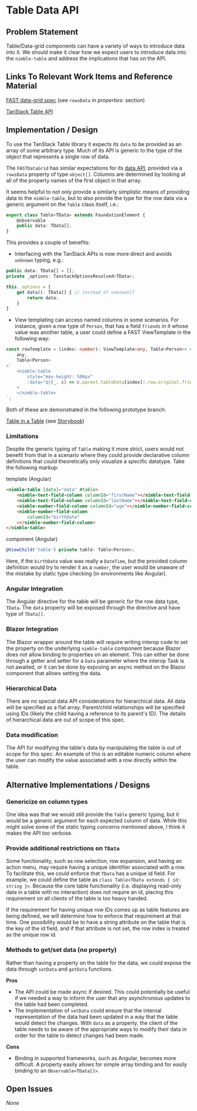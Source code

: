 # Table Data API

## Problem Statement

Table/Data-grid components can have a variety of ways to introduce data into it. We should make it clear how we expect users to introduce data into the `nimble-table` and address the implications that has on the API.

## Links To Relevant Work Items and Reference Material

[FAST data-grid spec](https://github.com/microsoft/fast/blob/master/packages/web-components/fast-foundation/src/data-grid/data-grid.spec.md) (see `rowsData` in _properties:_ section)

[TanStack Table API](https://tanstack.com/table/v8/docs/api/core/table)

## Implementation / Design

To use the TanStack Table library it expects its `data` to be provided as an array of some arbitrary type. Much of its API is generic to the type of the object that represents a single row of data.

The `FASTDataGrid` has similar expectations for its [data API](https://github.com/microsoft/fast/blob/416dc9167e9d41e6ffe11d87ed79b2f455357923/packages/web-components/fast-foundation/src/data-grid/data-grid.ts#L193), provided via a `rowsData` property of type `object[]`. Columns are determined by looking at all of the property names of the first object in that array.

It seems helpful to not only provide a similarly simplistic means of providing data to the `nimble-table`, but to also provide the type for the row data via a generic argument on the `Table` class itself, i.e.:

```ts
export class Table<TData> extends FoundationElement {
    @observable
    public data: TData[];
}
```

This provides a couple of benefits:

-   Interfacing with the TanStack APIs is now more direct and avoids `unknown` typing, e.g.:

```ts
public data: TData[] = [];
private _options: TanstackOptionsResolved<TData>;

this._options = {
    get data(): TData[] { // instead of unknown[]
        return data;
    }
}
```

-   View templating can access named columns in some scenarios. For instance, given a row type of `Person`, that has a field `friends` in it whose value was another table, a user could define a FAST ViewTemplate in the following way:

```ts
const rowTemplate = (index: number): ViewTemplate<any, Table<Person>> => html<
    any,
    Table<Person>
>`
    <nimble-table
        style="max-height: 500px"
        :data="${(_, c) => c.parent.tableData[index]!.row.original.friends}"
    >
    </nimble-table>
`;
```

Both of these are demonstrated in the following prototype branch:

[Table in a Table](https://github.com/ni/nimble/blob/tanstack-table-in-table) (see [Storybook](https://60e89457a987cf003efc0a5b-wzissaavew.chromatic.com/iframe.html?args=&id=table--table-story&viewMode=story))

### Limitations

Despite the generic typing of `Table` making it more strict, users would not benefit from that in a scenario where they could provide declarative column definitions that could theoretically only visualize a specific datatype. Take the following markup:

template (Angular)

```html
<nimble-table [data]="data" #table>
    <nimble-text-field-column columnId="firstName"></nimble-text-field-column>
    <nimble-text-field-column columnId="lastName"></nimble-text-field-column>
    <nimble-number-field-column columnId="age"></nimble-number-field-column>
    <nimble-number-field-column
        columnId="birthDate"
    ></nimble-number-field-column>
</nimble-table>
```

component (Angular)

```ts
@ViewChild('table') private table: Table<Person>;
```

Here, if the `birthDate` value was really a `DateTime`, but the provided column definition would try to render it as a `number`, the user would be unaware of the mistake by static type checking (in environments like Angular).

### Angular Integration

The Angular directive for the table will be generic for the row data type, `TData`. The `data` property will be exposed through the directive and have type of `TData[]`.

### Blazor Integration

The Blazor wrapper around the table will require writing interop code to set the property on the underlying `nimble-table` component because Blazor does not allow binding to properties on an element. This can either be done through a getter and setter for a `Data` parameter where the interop Task is not awaited, or it can be done by exposing an async method on the Blazor component that allows setting the data.

### Hierarchical Data

There are no special data API considerations for hierarchical data. All data will be specified as a flat array. Parent/child relationships will be specified using IDs (likely the child having a reference to its parent's ID). The details of hierarchical data are out of scope of this spec.

### Data modification

The API for modifying the table's data by manipulating the table is out of scope for this spec. An example of this is an editable numeric column where the user can modify the value associated with a row directly within the table.

## Alternative Implementations / Designs

### Genericize on column types

One idea was that we would still provide the `Table` generic typing, but it would be a generic argument for each expected column of data. While this might solve some of the static typing concerns mentioned above, I think it makes the API too verbose.

### Provide additional restrictions on `TData`

Some functionality, such as row selection, row expansion, and having an action menu, may require having a unique identifier associated with a row. To facilitate this, we could enforce that `TData` has a unique id field. For example, we could define the table as `class Table<TData extends { id: string }>`. Because the core table functionality (i.e. displaying read-only data in a table with no interaction) does not require an id, placing this requirement on all clients of the table is too heavy handed.

If the requirement for having unique row IDs comes up as table features are being defined, we will determine how to enforce that requirement at that time. One possibility would be to have a string attribute on the table that is the key of the id field, and if that attribute is not set, the row index is treated as the unique row id.

### Methods to get/set data (no property)

Rather than having a property on the table for the data, we could expose the data through `setData` and `getData` functions.

**Pros**

-   The API could be made async if desired. This could potentially be useful if we needed a way to inform the user that any asynchronous updates to the table had been completed.
-   The implementation of `setData` could ensure that the internal representation of the data had been updated in a way that the table would detect the changes. With `data` as a property, the client of the table needs to be aware of the appropriate ways to modify their data in order for the table to detect changes had been made.

**Cons**

-   Binding in supported frameworks, such as Angular, becomes more difficult. A property easily allows for simple array binding and for easily binding to an `Observable<TData[]>`.

## Open Issues

_None_
